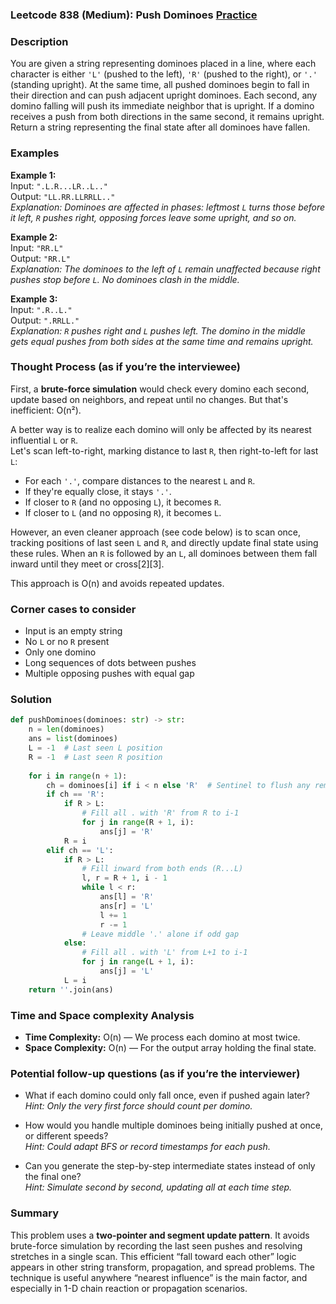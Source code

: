 ### Leetcode 838 (Medium): Push Dominoes [Practice](https://leetcode.com/problems/push-dominoes)

### Description  
You are given a string representing dominoes placed in a line, where each character is either `'L'` (pushed to the left), `'R'` (pushed to the right), or `'.'` (standing upright). At the same time, all pushed dominoes begin to fall in their direction and can push adjacent upright dominoes. Each second, any domino falling will push its immediate neighbor that is upright. If a domino receives a push from both directions in the same second, it remains upright. Return a string representing the final state after all dominoes have fallen.

### Examples  

**Example 1:**  
Input: `".L.R...LR..L.."`  
Output: `"LL.RR.LLRRLL.."`  
*Explanation: Dominoes are affected in phases: leftmost `L` turns those before it left, `R` pushes right, opposing forces leave some upright, and so on.*

**Example 2:**  
Input: `"RR.L"`  
Output: `"RR.L"`  
*Explanation: The dominoes to the left of `L` remain unaffected because right pushes stop before `L`. No dominoes clash in the middle.*

**Example 3:**  
Input: `".R..L."`  
Output: `".RRLL."`  
*Explanation: `R` pushes right and `L` pushes left. The domino in the middle gets equal pushes from both sides at the same time and remains upright.*

### Thought Process (as if you’re the interviewee)  
First, a **brute-force simulation** would check every domino each second, update based on neighbors, and repeat until no changes. But that's inefficient: O(n²).

A better way is to realize each domino will only be affected by its nearest influential `L` or `R`.  
Let's scan left-to-right, marking distance to last `R`, then right-to-left for last `L`:

- For each `'.'`, compare distances to the nearest `L` and `R`. 
- If they're equally close, it stays `'.'`.
- If closer to `R` (and no opposing `L`), it becomes `R`.
- If closer to `L` (and no opposing `R`), it becomes `L`.

However, an even cleaner approach (see code below) is to scan once, tracking positions of last seen `L` and `R`, and directly update final state using these rules. When an `R` is followed by an `L`, all dominoes between them fall inward until they meet or cross[2][3].

This approach is O(n) and avoids repeated updates.

### Corner cases to consider  
- Input is an empty string
- No `L` or no `R` present
- Only one domino
- Long sequences of dots between pushes
- Multiple opposing pushes with equal gap

### Solution

```python
def pushDominoes(dominoes: str) -> str:
    n = len(dominoes)
    ans = list(dominoes)
    L = -1  # Last seen L position
    R = -1  # Last seen R position
    
    for i in range(n + 1):
        ch = dominoes[i] if i < n else 'R'  # Sentinel to flush any remaining 'R's
        if ch == 'R':
            if R > L:
                # Fill all . with 'R' from R to i-1
                for j in range(R + 1, i):
                    ans[j] = 'R'
            R = i
        elif ch == 'L':
            if R > L:
                # Fill inward from both ends (R...L)
                l, r = R + 1, i - 1
                while l < r:
                    ans[l] = 'R'
                    ans[r] = 'L'
                    l += 1
                    r -= 1
                # Leave middle '.' alone if odd gap
            else:
                # Fill all . with 'L' from L+1 to i-1
                for j in range(L + 1, i):
                    ans[j] = 'L'
            L = i
    return ''.join(ans)
```

### Time and Space complexity Analysis  

- **Time Complexity:** O(n) — We process each domino at most twice.
- **Space Complexity:** O(n) — For the output array holding the final state.

### Potential follow-up questions (as if you’re the interviewer)  

- What if each domino could only fall once, even if pushed again later?  
  *Hint: Only the very first force should count per domino.*

- How would you handle multiple dominoes being initially pushed at once, or different speeds?  
  *Hint: Could adapt BFS or record timestamps for each push.*

- Can you generate the step-by-step intermediate states instead of only the final one?  
  *Hint: Simulate second by second, updating all at each time step.*

### Summary
This problem uses a **two-pointer and segment update pattern**. It avoids brute-force simulation by recording the last seen pushes and resolving stretches in a single scan. This efficient “fall toward each other” logic appears in other string transform, propagation, and spread problems. The technique is useful anywhere “nearest influence” is the main factor, and especially in 1-D chain reaction or propagation scenarios.